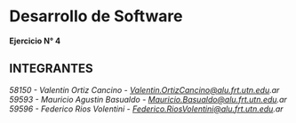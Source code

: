 # Desarrollo de Software
**Ejercicio N° 4**

## INTEGRANTES
_58150 - Valentin Ortiz Cancino - Valentin.OrtizCancino@alu.frt.utn.edu.ar_  
_59593 - Mauricio Agustin Basualdo - Mauricio.Basualdo@alu.frt.utn.edu.ar_  
_59596 - Federico Rios Volentini - Federico.RiosVolentini@alu.frt.utn.edu.ar_

